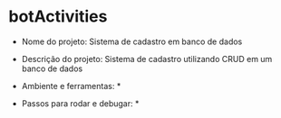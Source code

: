 ﻿# botActivities
- Nome do projeto: Sistema de cadastro em banco de dados
  
- Descrição do projeto: Sistema de cadastro utilizando CRUD em um banco de dados
  
- Ambiente e ferramentas: *

  
- Passos para rodar e debugar: *
